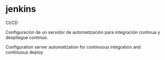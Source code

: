# jenkins
CI/CD

Configuración de un servidor de automatización para integración continua y despliegue continuo.

Configuration server automatization for continuous integration and continuous deploy

